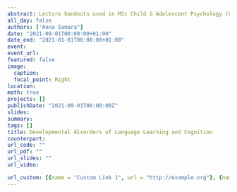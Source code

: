 ```yaml
---
abstract: Lecture handouts used in MSc Child & Adolescent Psychology (Univeristy of Greenwich) module "Developmental Disorders of Language Learning and Cognition"
all_day: false
authors: ["Anna Samara"]
date: "2021-09-01T00:00:00+01:00"
date_end: "2021-01-01T00:00:00+01:00"
event:
event_url: 
featured: false
image:
  caption: 
  focal_point: Right
location: 
math: true
projects: []
publishDate: "2021-09-01T00:00:00Z"
slides:
summary:
tags: []
title: Developmental disorders of Language Learning and Cognition
counterpart:
url_code: ""
url_pdf: ""
url_slides: ""
url_video:

url_custom: [{name = "Custom Link 1", url = "http://example.org"}, {name = "Custom Link 2", url = "http://example.org"}]
---
```

